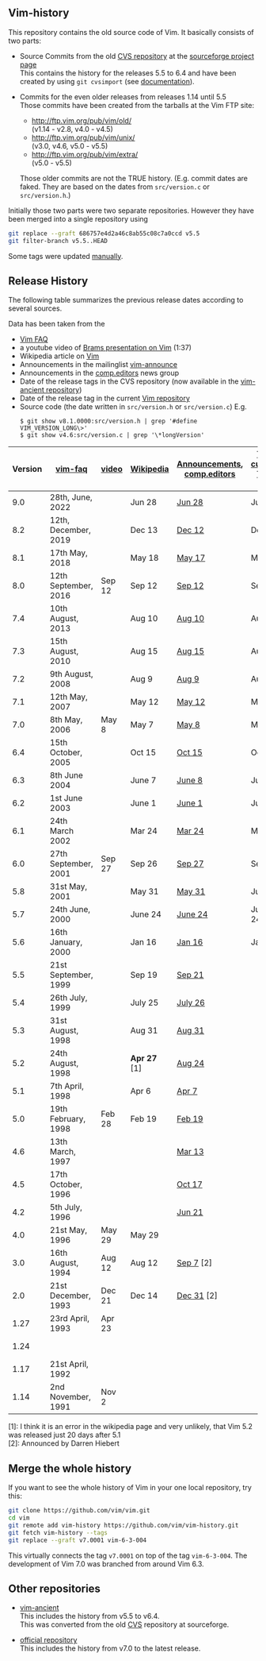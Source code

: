 Vim-history
-----------

This repository contains the old source code of Vim. It basically consists of two parts:

* Source Commits from the old [CVS repository][1] at the [sourceforge project page][2]  
  This contains the history for the releases 5.5 to 6.4 and have been created by using `git cvsimport` (see [documentation][3]).

* Commits for the even older releases from releases 1.14 until 5.5  
  Those commits have been created from the tarballs at the Vim FTP site:

  * <http://ftp.vim.org/pub/vim/old/>  
    (v1.14 - v2.8, v4.0 - v4.5)
  * <http://ftp.vim.org/pub/vim/unix/>  
    (v3.0, v4.6, v5.0 - v5.5)
  * <http://ftp.vim.org/pub/vim/extra/>  
    (v5.0 - v5.5)

  Those older commits are not the TRUE history.
  (E.g. commit dates are faked. They are based on the dates from `src/version.c` or `src/version.h`.)

Initially those two parts were two separate repositories. However they have been merged into a single repository using
```bash
git replace --graft 686757e4d2a46c8ab55c08c7a0ccd v5.5
git filter-branch v5.5..HEAD
```

Some tags were updated [manually][11].


Release History
---------------

The following table summarizes the previous release dates according to several sources.

Data has been taken from the

 * [Vim FAQ][4]
 * a youtube video of [Brams presentation on Vim][5] (1:37)
 * Wikipedia article on [Vim][6]
 * Announcements in the mailinglist [vim-announce][9]
 * Announcements in the [comp.editors][12] news group
 * Date of the release tags in the CVS repository (now available in the [vim-ancient repository][7])
 * Date of the release tag in the current [Vim repository][8]
 * Source code (the date written in `src/version.h` or `src/version.c`)  E.g.
   ```
   $ git show v8.1.0000:src/version.h | grep '#define VIM_VERSION_LONG\>'
   $ git show v4.6:src/version.c | grep '\*longVersion'
   ```

Version | [vim-faq][10] | [video][5] | [Wikipedia][6] | [Announcements][9],<br/>[comp.editors][12] | [Tags current][8],<br/>[Tags old][7] | Source code
|----|----------------------|--------|------------------|--------------------|---------|-------------
9.0  | 28th, June, 2022     |        | Jun 28           | [Jun 28][70]       | Jun 28  | [Jun 28][71]
8.2  | 12th, December, 2019 |        | Dec 13           | [Dec 12][68]       | Dec 12  | [Dec 12][69]
8.1  | 17th May, 2018       |        | May 18           | [May 17][38]       | May 17  | [May 17][39]
8.0  | 12th September, 2016 | Sep 12 | Sep 12           | [Sep 12][37]       | Sep 12  | [Sep 12][40]
7.4  | 10th August, 2013    |        | Aug 10           | [Aug 10][36]       | Aug 10  | [Aug 10][41]
7.3  | 15th August, 2010    |        | Aug 15           | [Aug 15][35]       | Aug 15  | [Aug 15][42]
7.2  | 9th August, 2008     |        | Aug 9            | [Aug 9][34]        | Aug 9   | [Aug 9][43]
7.1  | 12th May, 2007       |        | May 12           | [May 12][33]       | May 12  | [May 12][44]
7.0  | 8th May, 2006        | May 8  | May 7            | [May 8][32]        | May 7   | [May 7][45]
6.4  | 15th October, 2005   |        | Oct 15           | [Oct 15][31]       | Oct 15  | [Oct 15][46]
6.3  | 8th June 2004        |        | June 7           | [June 8][30]       | June 8  | [June 7][47]
6.2  | 1st June 2003        |        | June 1           | [June 1][29]       | June 2  | [Jun 1][48]
6.1  | 24th March 2002      |        | Mar 24           | [Mar 24][28]       | Mar 25  | [Mar 24][49]
6.0  | 27th September, 2001 | Sep 27 | Sep 26           | [Sep 27][27]       | Sep 27  | [Sep 26][50]
5.8  | 31st May, 2001       |        | May 31           | [May 31][26]       | June 5  | [May 31][51]
5.7  | 24th June, 2000      |        | June 24          | [June 24][25]      | June 24 | [Jun 24][52]
5.6  | 16th January, 2000   |        | Jan 16           | [Jan 16][24]       | Jan 17  | [Jan 16][53]
5.5  | 21st September, 1999 |        | Sep 19           | [Sep 21][23]       |         | [Sep 19][54]
5.4  | 26th July, 1999      |        | July 25          | [July 26][22]      |         | [Jul 25][55]
5.3  | 31st August, 1998    |        | Aug 31           | [Aug 31][21]       |         | [Aug 30][56]
5.2  | 24th August, 1998    |        | **Apr 27** \[1\] | [Aug 24][20]       |         | [Aug 23][57]
5.1  | 7th April, 1998      |        | Apr 6            | [Apr 7][19]        |         | [Apr 7][58]
5.0  | 19th February, 1998  | Feb 28 | Feb 19           | [Feb 19][18]       |         | [Feb 19][59]
4.6  | 13th March, 1997     |        |                  | [Mar 13][17]       |         | [Mar 13][60]
4.5  | 17th October, 1996   |        |                  | [Oct 17][13]       |         | [Oct 12][61]
4.2  | 5th July, 1996       |        |                  | [Jun 21][14]       |         | [June 17][62]
4.0  | 21st May, 1996       | May 29 | May 29           |                    |         | [May 29][63]
3.0  | 16th August, 1994    | Aug 12 | Aug 12           | [Sep 7][15] \[2\]  |         | [Aug 12][64]
2.0  | 21st December, 1993  | Dec 21 | Dec 14           | [Dec 31][16] \[2\] |         | [Dec 14][65]
1.27 | 23rd April, 1993     | Apr 23 |                  |                    |         | [April 6][66]
1.24 |                      |        |                  |                    |         | [5 Jan 1993][67]
1.17 | 21st April, 1992     |        |                  |                    |         | 
1.14 | 2nd November, 1991   | Nov 2  |                  |                    |         | 

\[1\]: I think it is an error in the wikipedia page and very unlikely, that Vim 5.2 was released just 20 days after 5.1  
\[2\]: Announced by Darren Hiebert


Merge the whole history
-----------------------

If you want to see the whole history of Vim in your one local repository, try this:

```bash
git clone https://github.com/vim/vim.git
cd vim
git remote add vim-history https://github.com/vim/vim-history.git
git fetch vim-history --tags
git replace --graft v7.0001 vim-6-3-004
```

This virtually connects the tag `v7.0001` on top of the tag `vim-6-3-004`. The development of Vim 7.0 was branched from around Vim 6.3.


Other repositories
------------------

* [vim-ancient][7]  
  This includes the history from v5.5 to v6.4.  
  This was converted from the old [CVS][1] repository at sourceforge.

* [official repository][8]  
  This includes the history from v7.0 to the latest release.

[1]: https://sourceforge.net/p/vim/cvs/
[2]: https://sourceforge.net/p/vim/
[3]: https://sourceforge.net/p/forge/documentation/CVS/
[4]: https://github.com/chrisbra/vim_faq
[5]: https://www.youtube.com/watch?v=ayc_qpB-93o
[6]: https://en.wikipedia.org/wiki/Vim_(text_editor)#History
[7]: https://bitbucket.org/vim-mirror/vim-ancient
[8]: https://github.com/vim/vim
[9]: https://groups.yahoo.com/neo/groups/vimannounce/info
[10]: http://vimhelp.appspot.com/vim_faq.txt.html#faq-3.1
[11]: https://github.com/chrisbra/vim_faq/issues/8#issuecomment-419605586
[12]: https://groups.google.com/forum/#!forum/comp.editors
[13]: https://groups.google.com/d/msg/comp.editors/myQlVk5RvEQ/5yk_g2GM9EEJ
[14]: https://groups.google.com/d/msg/comp.editors/GjdHci-xBSw/Iq3kSrDJ36QJ
[15]: https://groups.google.com/d/msg/comp.editors/iSbQgMlWweU/bbPMSBcCkUsJ
[16]: https://groups.google.com/d/msg/comp.editors/9snlhebqQiA/KOi0VsDXUzYJ
[17]: https://groups.yahoo.com/neo/groups/vimannounce/conversations/messages/10
[18]: https://groups.yahoo.com/neo/groups/vimannounce/conversations/messages/26
[19]: https://groups.yahoo.com/neo/groups/vimannounce/conversations/messages/30
[20]: https://groups.yahoo.com/neo/groups/vimannounce/conversations/messages/34
[21]: https://groups.yahoo.com/neo/groups/vimannounce/conversations/messages/35
[22]: https://groups.yahoo.com/neo/groups/vimannounce/conversations/messages/49
[23]: https://groups.yahoo.com/neo/groups/vimannounce/conversations/messages/53
[24]: https://groups.yahoo.com/neo/groups/vimannounce/conversations/messages/59
[25]: https://groups.yahoo.com/neo/groups/vimannounce/conversations/messages/69
[26]: https://groups.yahoo.com/neo/groups/vimannounce/conversations/messages/78
[27]: https://groups.yahoo.com/neo/groups/vimannounce/conversations/messages/88
[28]: https://groups.yahoo.com/neo/groups/vimannounce/conversations/messages/97
[29]: https://groups.yahoo.com/neo/groups/vimannounce/conversations/messages/115
[30]: https://groups.yahoo.com/neo/groups/vimannounce/conversations/messages/130
[31]: https://groups.yahoo.com/neo/groups/vimannounce/conversations/messages/144
[32]: https://groups.yahoo.com/neo/groups/vimannounce/conversations/messages/161
[33]: https://groups.yahoo.com/neo/groups/vimannounce/conversations/messages/178
[34]: https://groups.yahoo.com/neo/groups/vimannounce/conversations/messages/190
[35]: https://groups.yahoo.com/neo/groups/vimannounce/conversations/messages/204
[36]: https://groups.yahoo.com/neo/groups/vimannounce/conversations/messages/221
[37]: https://groups.yahoo.com/neo/groups/vimannounce/conversations/messages/242
[38]: https://groups.yahoo.com/neo/groups/vimannounce/conversations/messages/257
[39]: https://github.com/vim/vim/blob/v8.1.0000/src/version.h#L39
[40]: https://github.com/vim/vim/blob/v8.0.0000/src/version.h#L39
[41]: https://github.com/vim/vim/blob/v7.4/src/version.h#L39
[42]: https://github.com/vim/vim/blob/v7.3/src/version.h#L39
[43]: https://github.com/vim/vim/blob/v7.2/src/version.h#L39
[44]: https://github.com/vim/vim/blob/v7.1/src/version.h#L39
[45]: https://github.com/vim/vim/blob/v7.0/src/version.h#L39
[46]: https://github.com/vim/vim-history/blob/vim-6-4/src/version.h#L39
[47]: https://github.com/vim/vim-history/blob/vim-6-3/src/version.h#L39
[48]: https://github.com/vim/vim-history/blob/vim-6-2/src/version.h#L39
[49]: https://github.com/vim/vim-history/blob/vim-6-1/src/version.h#L39
[50]: https://github.com/vim/vim-history/blob/vim-6-0/src/version.h#L39
[51]: https://github.com/vim/vim-history/blob/vim-5-8-000/src/version.h#L37
[52]: https://github.com/vim/vim-history/blob/vim-5-7/src/version.h#L37
[53]: https://github.com/vim/vim-history/blob/vim-5-6/src/version.h#L34
[54]: https://github.com/vim/vim-history/blob/v5.5/src/version.h#L34
[55]: https://github.com/vim/vim-history/blob/v5.4/src/version.h#L34
[56]: https://github.com/vim/vim-history/blob/v5.3/src/version.h#L31
[57]: https://github.com/vim/vim-history/blob/v5.2/src/version.h#L31
[58]: https://github.com/vim/vim-history/blob/v5.1/src/version.h#L31
[59]: https://github.com/vim/vim-history/blob/v5.0/src/version.h#L31
[60]: https://github.com/vim/vim-history/blob/v4.6/src/version.c#L527
[61]: https://github.com/vim/vim-history/blob/v4.5/src/version.c#L342
[62]: https://github.com/vim/vim-history/blob/v4.2/src/version.c#L140
[63]: https://github.com/vim/vim-history/blob/v4.0/src/version.c#L28
[64]: https://github.com/vim/vim-history/blob/v3.0/src/version.c#L277
[65]: https://github.com/vim/vim-history/blob/v2.0/src/version.c#L277
[66]: https://github.com/vim/vim-history/blob/v1.27/src/version.c#L253
[67]: https://github.com/vim/vim-history/blob/v1.24/src/version.c#L200
[68]: https://groups.google.com/d/msg/vim_announce/KPqcD9MYiMk/T11rMwO1AAAJ
[69]: https://github.com/vim/vim/blob/v8.2.0/src/version.h#L39
[70]: https://groups.google.com/g/vim_announce/c/f_-N3hYxK20
[71]: https://github.com/vim/vim/blob/v9.0.0000/src/version.h#L23
